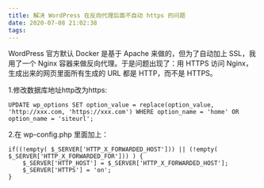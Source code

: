 ```yaml
---
title: 解决 WordPress 在反向代理后面不自动 https 的问题
date: 2020-07-08 21:02:38
tags:
---
```


WordPress 官方默认 Docker 是基于 Apache 来做的，但为了自动加上 SSL，我用了一个 Nginx 容器来做反向代理。于是问题出现了：用 HTTPS 访问 Nginx，生成出来的网页里面所有生成的 URL 都是 HTTP，而不是 HTTPS。

1.修改数据库地址http改为https:
```
UPDATE wp_options SET option_value = replace(option_value, 'http://xxx.com, 'https://xxx.com') WHERE option_name = 'home' OR option_name = 'siteurl';
```

2.在 wp-config.php 里面加上：
```
if((!empty( $_SERVER['HTTP_X_FORWARDED_HOST'])) || (!empty( $_SERVER['HTTP_X_FORWARDED_FOR'])) ) {
    $_SERVER['HTTP_HOST'] = $_SERVER['HTTP_X_FORWARDED_HOST'];
    $_SERVER['HTTPS'] = 'on';
}
```

